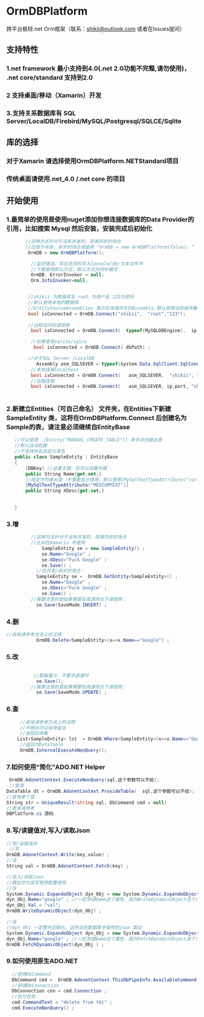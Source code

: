 # OrmDBPlatform

跨平台极轻.net Orm框架（联系：shikii@outlook.com 或者在Issues提问）

## 支持特性
### 1.net framework 最小支持到4.0(.net 2.0功能不完整,请勿使用)， .net core/standard 支持到2.0 

### 2 支持桌面/移动（Xamarin）开发
### 3.支持关系数据库有 SQL Server/LocalDB/Firebird/MySQL/Postgresql/SQLCE/Sqlite

## 库的选择
### 对于Xamarin 请选择使用OrmDBPlatform.NETStandard项目
### 传统桌面请使用.net_4.0 /.net core 的项目

## 开始使用
   ### 1.最简单的使用是使用nuget添加你想连接数据库的Data Provider的引用，比如搜索 Mysql 然后安装，安装完成后初始化
```c#
       //这种方式针对于没有并发的，简单同步的场合
       //应用于并发，异步的场合请使用 “OrmDB = new OrmDBPlatform(false); ”
        OrmDB = new OrmDBPlatform();

         //监控错误，将日志同时写入Console/db/文本文件中 
         //下面使用默认方式，默认方式为同步模式
         OrmDB. ErrorInvoker = null;
         Orm.InfoInvoker=null; 


        //shikii 为数据库名 root 为用户名 123为密码
        //默认使用本地的数据库
        //EntitySourceAssemblies 表示实体类所在的Assembly,默认使用当前程序集
        bool isConnected = OrmDB.Connect("shikii",  "root","123");
        
        //远程访问则请使用
         bool isConnected = OrmDB.Connect(  typeof(MySQLDBEngine),  ip,  port,"shikii",  "123",  "root") ;

         //如果使用sqlite/sqlce 
          bool isConnected = OrmDB.Connect( dbPath) ;

        //对于SQL Server /LocalDB
           Assembly asm_SQLSEVER = typeof(System.Data.SqlClient.SqlConnection) ;
         //本地连接localhost
         bool isConnected = OrmDB.Connect(   asm_SQLSEVER,  "shikii", "sa",  "123") ;
         //远程连接
         bool isConnected = OrmDB.Connect(   asm_SQLSEVER, ip,port, "shikii",  "123", "sa") ;
   
```
   ### 2.新建立Entities（可自己命名） 文件夹，在Entities下新建 SampleEntity 类，这将在OrmDBPlatform.Connect 后创建名为Sample的表，请注意必须继续自EntityBase
   ```c#
      //可以使用  [Entity("MANUAL_CREATE_TABLE")] 来手动创建此表 
      //默认自动创建
      //不支持命名自定义表名
      public class SampleEntity : EntityBase
      {
          [DBKey] //设置主键，也可以设置外键
          public String Name{get;set;}  
          //指定字符串长度（不需要显示使用，默认使用[MySqlTextTypeAttribute("varchar(255)")]）
          [MySqlTextTypeAttribute("MEDIUMTEXT")] 
          public String XDesc{get;set;}
        

      }
   ```
### 3.增
 ```c#
          //这种方法针对于没有并发的，简单同步的场合
          //比如在Xamarin 中使用
              SampleEntity se = new SampleEntity() ;
              se.Name="Google" ;
              se.XDesc="Fuck Google" ;
              se.Save() ;
            //在并发/异步的场合：
            SampleEntity se =  OrmDB.GetEntity<SampleEntity>() ;
              se.Name="Google" ;
              se.XDesc="Fuck Google" ;
              se.Save() ;
          //需要注意的是如果需要在高速场合下请使用：
            se.Save(SaveMode.INSERT) ;
 ```

### 4.删
 ```c#
 //具体请参考方法上的注释
            OrmDB.Delete<SampleEntity>(x=>x.Name=="Google") ;
 ```

### 5.改
 ```c#
           
           //数据量少，不要求速度时
            se.Save();
          //需要注意的是如果需要在高速场合下请使用：
            se.Save(SaveMode.UPDATE) ;
 ```

### 6.查
 ```c#
      //具体请参考方法上的注释
      //不明白可以给我留言
      //返回实体集
     List<SampleEntity> lst  = OrmDB.Where<SampleEntity>(x=>x.Name=="Google") ;
      //返回为DataTable
      OrmDB.InternalExecuteNonQuery();
 ```

### 7.如何使用“简化”ADO.NET Helper
```C#
 OrmDB.AdonetContext.ExecuteNonQuery(sql,这个参数可以不给);
 //查询
DataTable dt = OrmDB.AdonetContext.ProvideTable(  sql,这个参数可以不给);
//查询单个值 
String str = UniqueResult(string sql, DbCommand cmd = null)
//更多请参考
DBPlatform.cs 源码

```

### 8.写/读键值对,写入/读取Json
```C#
//写/读键值对 
 //写
OrmDB.AdonetContext.Write(key,value) ;
//读
String val = OrmDB.AdonetContext.Fetch(key) ; 

//写入/读取Json
//建议作为读写程序配置使用
//写
System.Dynamic.ExpandoObject dyn_Obj = new System.Dynamic.ExpandoObject() ;
dyn_Obj.Name="google" ; //一定添加Name这个属性，因为WriteDynamicObject这个方法内部会用到
dyn_Obj.Val = "val";
OrmDB.WriteDynamicObject(dyn_Obj) ;

//读
//dyn_Obj 一定要先初始化，这样会到数据库中保存的json 取出 
System.Dynamic.ExpandoObject dyn_Obj = new System.Dynamic.ExpandoObject() ;
dyn_Obj.Name="google" ; //一定添加Name这个属性，因为FetchDynamicObject这个方法内部会用到
OrmDB.FetchDynamicObject(dyn_Obj ) ;

```

### 9.如何使用原生ADO.NET
```C#
  //获得DbCommand
  DbCommand cmd =  OrmDB.AdonetContext.ThisDbPipeInfo.AvailableCommand ;
  //获得DbConnection
  DbConnection cnn = cmd.Connection ;
  //执行任务
  cmd.CommandText = "delete from tbl" ;
  cmd.ExecuteNonQuery() ;
  
 
```



